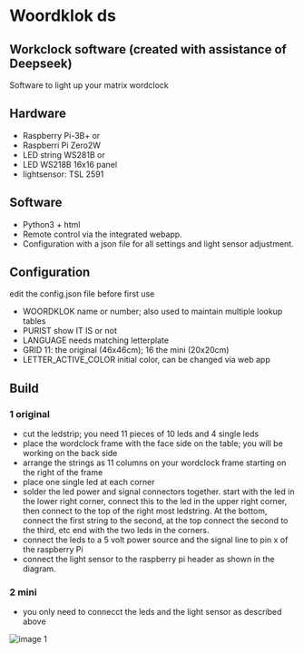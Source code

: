 # Woordklok ds
## Workclock software (created with assistance of Deepseek)
Software to light up your matrix wordclock

## Hardware
- Raspberry Pi-3B+
or
- Raspberri Pi Zero2W
- LED string WS281B
or
- LED WS218B 16x16 panel
- lightsensor: TSL 2591

## Software
- Python3 + html
- Remote control via the integrated webapp.
- Configuration with a json file for all settings and light sensor adjustment.

## Configuration
edit the config.json file before first use
- WOORDKLOK              name or number; also used to maintain multiple lookup tables
- PURIST                 show IT IS or not
- LANGUAGE               needs matching letterplate
- GRID                   11: the original (46x46cm); 16 the mini (20x20cm)
- LETTER_ACTIVE_COLOR    initial color, can be changed via web app

## Build 
### 1 original
- cut the ledstrip; you need 11 pieces of 10 leds and 4 single leds
- place the wordclock frame with the face side on the table;  you will be working on the back side
- arrange the strings as 11 columns on your wordclock frame starting on the right of the frame
- place one single led at each corner
- solder the led power and signal connectors together. start with the led in the lower right corner, connect this to the led in the upper right corner, then connect to the top of the right most ledstring. At the bottom, connect the first string to the second, at the top connect the second to the third, etc end with the two leds in the corners.
- connect the leds to a 5 volt power source and the signal line to pin x of the raspberry Pi
- connect the light sensor to the raspberry pi header as shown in the diagram.
  
### 2 mini
- you only need to connecct the leds and the light sensor as described above

![image 1](https://github.com/kas1kas/ds/electrical1.jpg)
